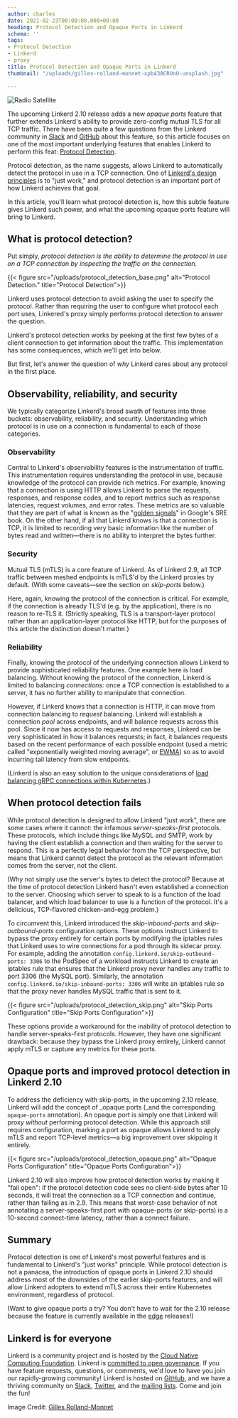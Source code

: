 ```yaml
---
author: charles
date: 2021-02-23T00:00:00.000+00:00
heading: Protocol Detection and Opaque Ports in Linkerd
schema: ''
tags:
- Protocol Detection
- Linkerd
- proxy
title: Protocol Detection and Opaque Ports in Linkerd
thumbnail: "/uploads/gilles-rolland-monnet-xpb438CRUnU-unsplash.jpg"

---
```


![Radio Satellite](/uploads/gilles-rolland-monnet-xpb438CRUnU-unsplash.jpg)

The upcoming Linkerd 2.10 release adds a new _opaque ports_ feature that further
extends Linkerd's ability to provide zero-config mutual TLS for all TCP traffic.
There have been quite a few questions from the Linkerd community in
[Slack](https://slack.linkerd.io) and
[GitHub](https://github.com/linkerd/linkerd2) about this feature, so this
article focuses on one of the most important underlying features that enables
Linkerd to perform this feat:
[Protocol Detection](https://linkerd.io/2/features/protocol-detection/).

Protocol detection, as the name suggests, allows Linkerd to automatically detect
the protocol in use in a TCP connection. One of [Linkerd's design
principles](https://linkerd.io/2/design-principles/) is to "just work," and
protocol detection is an important part of how Linkerd achieves that goal.

In this article, you'll learn what protocol detection is, how this subtle
feature gives Linkerd such power, and what the upcoming opaque ports feature
will bring to Linkerd.

## What is protocol detection?

Put simply, _protocol detection is the ability to determine the protocol in use
on a TCP connection by inspecting the traffic on the connection._

{{< figure src="/uploads/protocol_detection_base.png" alt="Protocol Detection."
title="Protocol Detection">}}

Linkerd uses protocol detection to avoid asking the user to specify the
protocol. Rather than requiring the user to configure what protocol each port
uses, Linkered's proxy simply performs protocol detection to answer the
question.

Linkerd's protocol detection works by peeking at the first few bytes of a client
connection to get information about the traffic. This implementation has some
consequences, which we'll get into below.

But first, let's answer the question of _why_ Linkerd cares about any protocol
in the first place.

## Observability, reliability, and security

We typically categorize Linkerd's broad swath of features into three buckets:
observability, reliability, and security. Understanding which protocol is in use
on a connection is fundamental to each of those categories.

### Observability

Central to Linkerd's observability features is the instrumentation of traffic.
This instrumentation requires understanding the protocol in use, because
knowledge of the protocol can provide rich metrics. For example, knowing that a
connection is using HTTP allows Linkerd to parse the requests, responses, and
response codes, and to report metrics such as response latencies, request
volumes, and error rates. These metrics are so valuable that they are part of
what is known as the "[golden signals](https://sre.google/sre-book/monitoring-distributed-systems/#xref_monitoring_golden-signals)"
in Google's SRE book. On the other hand, if all that Linkerd knows is that a
connection is TCP, it is limited to recording very basic information like the
number of bytes read and written—there is no ability to interpret the bytes
further.

### Security

Mutual TLS (mTLS) is a core feature of Linkerd. As of Linkerd 2.9, all TCP
traffic between meshed endpoints is mTLS'd by the Linkerd proxies by default.
(With some caveats—see the section on _skip-ports_ below.)

Here, again, knowing the protocol of the connection is critical. For example, if
the connection is already TLS'd (e.g. by the application), there is no reason to
re-TLS it. (Strictly speaking, TLS is a transport-layer protocol rather than an
application-layer protocol like HTTP, but for the purposes of this article the
distinction doesn't matter.)

### Reliability

Finally, knowing the protocol of the underlying connection allows Linkerd to
provide sophisticated reliability features. One example here is load balancing.
Without knowing the protocol of the connection, Linkerd is limited to balancing
_connections:_ once a TCP connection is established to a server, it has no
further ability to manipulate that connection.

However, if Linkerd knows that a connection is HTTP, it can move from connection
balancing to _request_ balancing. Linkerd will establish a connection _pool_
across endpoints, and will balance requests across this pool. Since it now has
access to requests and responses, Linkerd can be very sophisticated in how it
balances requests; in fact, it balances requests based on the recent performance
of each possible endpoint (used a metric called "exponentially weighted moving
average",  or
[EWMA](https://en.wikipedia.org/wiki/Moving_average#Exponentially_weighted_moving_variance_and_standard_deviation))
so as to avoid incurring tail latency from slow endpoints.

(Linkerd is also an easy solution to the unique considerations of [load balancing gRPC connections within Kubernetes](https://linkerd.io/2018/11/14/grpc-load-balancing-on-kubernetes-without-tears/).)

## When protocol detection fails

While protocol detection is designed to allow Linkerd "just work", there are
some cases where it cannot: the infamous _server-speaks-first_ protocols. These
protocols, which include things like MySQL and SMTP, work by having the client
establish a connection and then waiting for the server to respond. This is a
perfectly legal behavior from the TCP perspective, but means that Linkerd cannot
detect the protocol as the relevant information comes from the server, not the
client.

(Why not simply use the server's bytes to detect the protocol? Because at the
time of protocol detection Linkerd hasn't even established a connection to the
server. Choosing which server to speak to is a function of the load balancer,
and which load balancer to use is a function of the protocol. It's a delicious,
TCP-flavored chicken-and-egg problem.)

To circumvent this, Linkerd introduced the _skip-inbound-ports_ and
_skip-outbound-ports_ configuration options. These options instruct Linkerd to
bypass the proxy entirely for certain ports by modifying the iptables rules that
Linkerd uses to wire connections for a pod through its sidecar proxy. For
example, adding the annotation `config.linkerd.io/skip-outbound-ports: 3306` to
the PodSpec of a workload instructs Linkerd to create an iptables rule that
ensures that the Linkerd proxy never handles any traffic to port 3306 (the MySQL
port). Similarly, the annotation `config.linkerd.io/skip-inbound-ports: 3306`
will write an iptables rule so that the proxy never handles MySQL traffic that
is sent to it.

{{< figure src="/uploads/protocol_detection_skip.png"
alt="Skip Ports Configuration" title="Skip Ports Configuration">}}

These options provide a workaround for the inability of protocol detection to
handle server-speaks-first protocols. However, they have one significant
drawback: because they bypass the Linkerd proxy entirely, Linkerd cannot apply
mTLS or capture any metrics for these ports.

## Opaque ports and improved protocol detection in Linkerd 2.10

To address the deficiency with skip-ports, in the upcoming 2.10 release, Linkerd
will add the concept of _opaque ports (_and the corresponding `opaque-ports`
annotation). An opaque port is simply one that Linkerd will proxy _without_
performing protocol detection. While this approach still requires configuration,
marking a port as opaque allows Linkerd to apply mTLS and report TCP-level
metrics—a big improvement over skipping it entirely.

{{< figure src="/uploads/protocol_detection_opaque.png"
alt="Opaque Ports Configuration" title="Opaque Ports Configuration">}}

Linkerd 2.10 will also improve how protocol detection works by making it "fail
open": if the protocol detection code sees no client-side bytes after 10
seconds, it will treat the connection as a TCP connection and continue, rather
than failing as in 2.9. This means that worst-case behavior of not annotating a
server-speaks-first port with opaque-ports (or skip-ports) is a 10-second
connect-time latency, rather than a connect failure.

## Summary

Protocol detection is one of Linkerd's most powerful features and is fundamental
to Linkerd's "just works" principle. While protocol detection is not a panacea,
the introduction of opaque ports in Linkerd 2.10 should address most of the
downsides of the earlier skip-ports features, and will allow Linkerd adopters to
extend mTLS across their entire Kubernetes environment, regardless of protocol.

(Want to give opaque ports a try? You don't have to wait for the 2.10 release
because the feature is currently available in the
[edge](https://linkerd.io/2/edge/) releases!)

## Linkerd is for everyone

Linkerd is a community project and is hosted by the [Cloud Native Computing
Foundation](https://cncf.io). Linkerd is [committed to open
governance](https://linkerd.io/2019/10/03/linkerds-commitment-to-open-governance/).
If you have feature requests, questions, or comments, we'd love to have you join
our rapidly-growing community! Linkerd is hosted on
[GitHub](https://github.com/linkerd/), and we have a thriving community on
[Slack](https://slack.linkerd.io), [Twitter](https://twitter.com/linkerd), and
the [mailing lists](https://linkerd.io/2/get-involved/). Come and join the fun!

Image Credit: [Gilles Rolland-Monnet](https://unsplash.com/@gillesrollandmonnet?utm_source=unsplash&amp;utm_medium=referral&amp;utm_content=creditCopyText)
